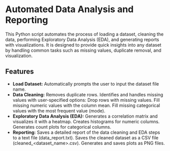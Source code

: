 # Automated Data Analysis and Reporting


This Python script automates the process of loading a dataset, cleaning the data, performing Exploratory Data Analysis (EDA), and generating reports with visualizations. It is designed to provide quick insights into any dataset by handling common tasks such as missing values, duplicate removal, and visualization.

## Features

   - **Load Dataset:** Automatically prompts the user to input the dataset file name.
   - **Data Cleaning:**
        Removes duplicate rows.
        Identifies and handles missing values with user-specified options:
            Drop rows with missing values.
            Fill missing numeric values with the column mean.
            Fill missing categorical values with the most frequent value (mode).
   - **Exploratory Data Analysis (EDA):**
        Generates a correlation matrix and visualizes it with a heatmap.
        Creates histograms for numeric columns.
        Generates count plots for categorical columns.
  - **Reporting:**
        Saves a detailed report of the data cleaning and EDA steps to a text file (data_report.txt).
        Saves the cleaned dataset as a CSV file (cleaned_<dataset_name>.csv).
        Generates and saves plots as PNG files.
